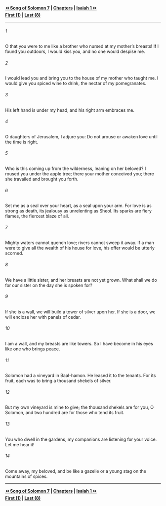   
**[⏪ Song of Solomon 7](./Song%20of%20Solomon%207.md) | [Chapters](./_index.md) | [Isaiah 1 ⏩](../44.23%20Isaiah/Isaiah%201.md)**  
**[First (1)](./Song%20of%20Solomon%201.md) | [Last (8)](Song%20of%20Solomon%208.md)**  
  
---  
  
###### 1  
O that you were to me like a brother who nursed at my mother’s breasts! If I found you outdoors, I would kiss you, and no one would despise me.  
  
###### 2  
I would lead you and bring you to the house of my mother who taught me. I would give you spiced wine to drink, the nectar of my pomegranates.  
  
###### 3  
His left hand is under my head, and his right arm embraces me.  
  
###### 4  
O daughters of Jerusalem, I adjure you: Do not arouse or awaken love until the time is right.  
  
###### 5  
Who is this coming up from the wilderness, leaning on her beloved? I roused you under the apple tree; there your mother conceived you; there she travailed and brought you forth.  
  
###### 6  
Set me as a seal over your heart, as a seal upon your arm. For love is as strong as death, its jealousy as unrelenting as Sheol. Its sparks are fiery flames, the fiercest blaze of all.  
  
###### 7  
Mighty waters cannot quench love; rivers cannot sweep it away. If a man were to give all the wealth of his house for love, his offer would be utterly scorned.  
  
###### 8  
We have a little sister, and her breasts are not yet grown. What shall we do for our sister on the day she is spoken for?  
  
###### 9  
If she is a wall, we will build a tower of silver upon her. If she is a door, we will enclose her with panels of cedar.  
  
###### 10  
I am a wall, and my breasts are like towers. So I have become in his eyes like one who brings peace.  
  
###### 11  
Solomon had a vineyard in Baal-hamon. He leased it to the tenants. For its fruit, each was to bring a thousand shekels of silver.  
  
###### 12  
But my own vineyard is mine to give; the thousand shekels are for you, O Solomon, and two hundred are for those who tend its fruit.  
  
###### 13  
You who dwell in the gardens, my companions are listening for your voice. Let me hear it!  
  
###### 14  
Come away, my beloved, and be like a gazelle or a young stag on the mountains of spices.  
  
  
---  
  
**[⏪ Song of Solomon 7](./Song%20of%20Solomon%207.md) | [Chapters](./_index.md) | [Isaiah 1 ⏩](../44.23%20Isaiah/Isaiah%201.md)**  
**[First (1)](./Song%20of%20Solomon%201.md) | [Last (8)](Song%20of%20Solomon%208.md)**  
  
